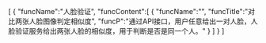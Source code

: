 [
	{
		"funcName":"人脸验证",
		"funcContent":[
			{
				"funcName":"",
				"funcTitle":"对比两张人脸图像判定相似度",
				"funcP":"通过API接口，用户任意给出一对人脸，人脸验证服务给出两张人脸的相似度，用于判断是否是同一个人。"
			}
		]
	}
]